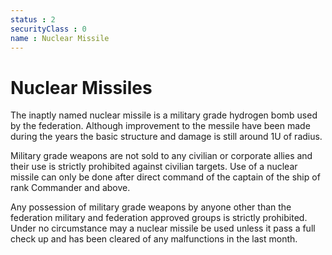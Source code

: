 ```yaml
---
status : 2
securityClass : 0
name : Nuclear Missile
---
```


# Nuclear Missiles

The inaptly named nuclear missile is a military grade hydrogen bomb used by the federation. Although improvement to the messile have been made during the years the basic structure and damage is still around 1U of radius.

Military grade weapons are not sold to any civilian or corporate allies and their use is strictly prohibited against civilian targets. Use of a nuclear missile can only be done after direct command of the captain of the ship of rank Commander and above.

Any possession of military grade weapons by anyone other than the federation military and federation approved groups is strictly prohibited. Under no circumstance may a nuclear missile be used unless it pass a full check up and has been cleared of any malfunctions in the last month.
